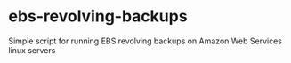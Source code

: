 ebs-revolving-backups
=====================

Simple script for running EBS revolving backups on Amazon Web Services linux servers
